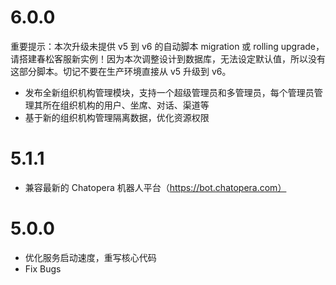 # 6.0.0

重要提示：本次升级未提供 v5 到 v6 的自动脚本 migration 或 rolling upgrade，请搭建春松客服新实例！因为本次调整设计到数据库，无法设定默认值，所以没有这部分脚本。切记不要在生产环境直接从 v5 升级到 v6。

- 发布全新组织机构管理模块，支持一个超级管理员和多管理员，每个管理员管理其所在组织机构的用户、坐席、对话、渠道等
- 基于新的组织机构管理隔离数据，优化资源权限

# 5.1.1

- 兼容最新的 Chatopera 机器人平台（https://bot.chatopera.com）

# 5.0.0

- 优化服务启动速度，重写核心代码
- Fix Bugs
